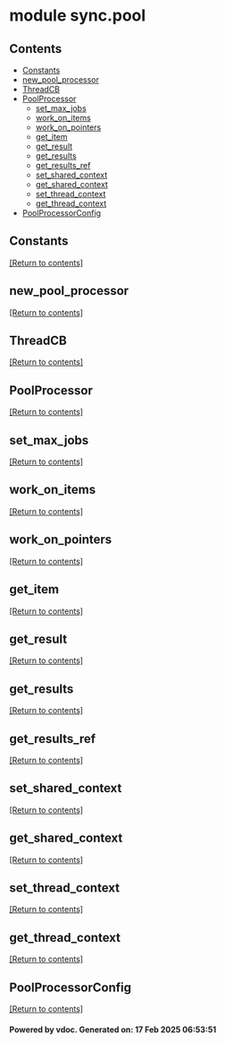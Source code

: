 # module sync.pool


## Contents
- [Constants](#Constants)
- [new_pool_processor](#new_pool_processor)
- [ThreadCB](#ThreadCB)
- [PoolProcessor](#PoolProcessor)
  - [set_max_jobs](#set_max_jobs)
  - [work_on_items](#work_on_items)
  - [work_on_pointers](#work_on_pointers)
  - [get_item](#get_item)
  - [get_result](#get_result)
  - [get_results](#get_results)
  - [get_results_ref](#get_results_ref)
  - [set_shared_context](#set_shared_context)
  - [get_shared_context](#get_shared_context)
  - [set_thread_context](#set_thread_context)
  - [get_thread_context](#get_thread_context)
- [PoolProcessorConfig](#PoolProcessorConfig)

## Constants
[[Return to contents]](#Contents)

## new_pool_processor
[[Return to contents]](#Contents)

## ThreadCB
[[Return to contents]](#Contents)

## PoolProcessor
[[Return to contents]](#Contents)

## set_max_jobs
[[Return to contents]](#Contents)

## work_on_items
[[Return to contents]](#Contents)

## work_on_pointers
[[Return to contents]](#Contents)

## get_item
[[Return to contents]](#Contents)

## get_result
[[Return to contents]](#Contents)

## get_results
[[Return to contents]](#Contents)

## get_results_ref
[[Return to contents]](#Contents)

## set_shared_context
[[Return to contents]](#Contents)

## get_shared_context
[[Return to contents]](#Contents)

## set_thread_context
[[Return to contents]](#Contents)

## get_thread_context
[[Return to contents]](#Contents)

## PoolProcessorConfig
[[Return to contents]](#Contents)

#### Powered by vdoc. Generated on: 17 Feb 2025 06:53:51
